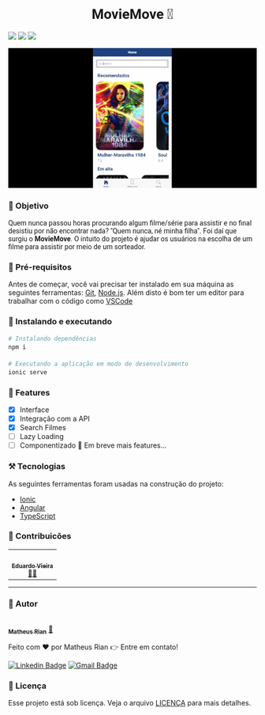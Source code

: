 <h1 style="font-family: roboto;" align='center'>MovieMove 🚀</h1>

<div style="margin: 0 0 10px 0;">
<img src='https://img.shields.io/static/v1?label=status&message=Desenvolvimento&color=ffd700&style=for-the-badge&logo=ionic'></img>
<img src='https://img.shields.io/static/v1?label=MovieMove&message=1.0v&color=4169E1&style=for-the-badge&logo=mega'></img>
<img src='https://img.shields.io/static/v1?label=Prox&message=1.1v&color=2E8B57&style=for-the-badge&logo='></img>

<img src='./readmeMedia/Ionic App (2).gif'></img>
</div>

### :pushpin: Objetivo

<p style="font-family: roboto;">Quem nunca passou horas procurando algum filme/série para assistir e no final desistiu por não encontrar nada? "Quem nunca, né minha filha". Foi daí que surgiu o <strong>MovieMove</strong>. O intuito do projeto é ajudar os usuários na escolha de um filme para assistir por meio de um sorteador.</p>

### :hammer: Pré-requisitos 

Antes de começar, você vai precisar ter instalado em sua máquina as seguintes ferramentas: 
[Git](https://git-scm.com), [Node.js](https://nodejs.org/en/). 
Além disto é bom ter um editor para trabalhar com o código como [VSCode](https://code.visualstudio.com/)


### :rocket: Instalando e executando

```bash
# Instalando dependências
npm i

# Executando a aplicação em modo de desenvolvimento
ionic serve
``` 

### 🏁 Features 

- [X] Interface
- [x] Integração com a API
- [x] Search Filmes
- [ ] Lazy Loading
- [ ] Componentizado
:construction: Em breve mais features...

### ⚒️ Tecnologias

As seguintes ferramentas foram usadas na construção do projeto:

- [Ionic](https://ionicframework.com/)
- [Angular](https://angular.io/)
- [TypeScript](https://www.typescriptlang.org/)

### :muscle: Contribuicões 
<table>
  <tr>
    <td align="center"><a href="https://github.com/Eduardo-Vieira"><img style="border-radius: 50%;" src="https://avatars3.githubusercontent.com/u/13556212?s=400&u=57b80ae71a6c8fcda75c78ffdd7b054b6b0b5535&v=4" width="100px;" alt=""/><br /><sub><b>Eduardo Vieira</b></sub></a><br /><a href="https://github.com/Eduardo-Vieira" title="EduardoVieira">👨‍🚀</a></td>
  </tr>
</table>

---
### :trident: Autor 

<a href="https://www.linkedin.com/in/matheus-rian-19b81a183/">
 <img style="border-radius: 50%;" src="https://avatars0.githubusercontent.com/u/53922139?s=460&u=78916fa8ef722becba440780b3f5756e66507bb7&v=4" width="100px;" alt=""/>
 <br />
 <sub><b>Matheus Rian</b></sub></a> <a href="https://www.linkedin.com/in/matheus-rian-19b81a183/" title="MatheusRian">🚀</a>


Feito com ❤️ por Matheus Rian :point_right: Entre em contato!

[![Linkedin Badge](https://img.shields.io/badge/-Matheus-blue?style=flat-square&logo=Linkedin&logoColor=white&link=https://www.linkedin.com/in/tgmarinho/)](https://www.linkedin.com/in/matheus-rian-19b81a183/) [![Gmail Badge](https://img.shields.io/badge/-souzamatheusrian@gmail.com-c14438?style=flat-square&logo=Gmail&logoColor=white&link=mailto:souzamatheusrian@gmail.com)](souzamatheusrian@gmail.com)

### :scroll: Licença

Esse projeto está sob licença. Veja o arquivo [LICENÇA](LICENSE.md) para mais detalhes.
